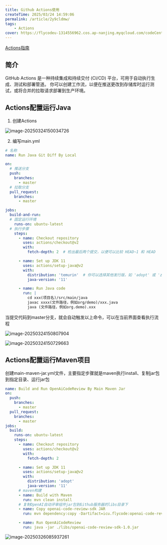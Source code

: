```yaml
---
title: Github Actions使用
createTime: 2025/03/24 14:59:06
permalink: /article/2y9cldmw/
tags:
    - Actions
cover: https://flycodeu-1314556962.cos.ap-nanjing.myqcloud.com/codeCenterImg/990667183ad3256336a04340846abae.jpg
---
```


[Actions指南](https://docs.github.com/zh/actions/guides)

## 简介

GitHub Actions 是一种持续集成和持续交付 (CI/CD) 平台，可用于自动执行生成、测试和部署管道。 你可以创建工作流，以便在推送更改到存储库时运行测试，或将合并的拉取请求部署到生产环境。

## Actions配置运行Java

1. 创建Actions

![image-20250324150034726](https://flycodeu-1314556962.cos.ap-nanjing.myqcloud.com/codeCenterImg/image-20250324150034726.png)

2. 编写main.yml

```yml
# 名称
name: Run Java Git Diff By Local

on:
  # 推送分支
  push:
    branches:         
      - master
  # 拉取分支
  pull_request:
    branches:
      - master

jobs:
  build-and-run:
  # 固定运行环境
    runs-on: ubuntu-latest
  # 执行步骤
    steps:
      - name: Checkout repository
        uses: actions/checkout@v2
        with:
          fetch-depth: 2  # 检出最后两个提交，以便可以比较 HEAD~1 和 HEAD

      - name: Set up JDK 11
        uses: actions/setup-java@v2
        with:
          distribution: 'temurin'  # 你可以选择其他发行版，如 'adopt' 或 'zulu'
          java-version: '11'

      - name: Run Java code
        run: |
          cd xxx(项目名)/src/main/java
          javac xxxx(文件路径，例如org/demo)/xxx.java
          java (文件路径，例如org.demo).xxx
```

当提交代码到master分支，就会自动触发以上命令，可以在当前界面查看执行流程

![image-20250324150807904](https://flycodeu-1314556962.cos.ap-nanjing.myqcloud.com/codeCenterImg/image-20250324150807904.png)

![image-20250324150729663](https://flycodeu-1314556962.cos.ap-nanjing.myqcloud.com/codeCenterImg/image-20250324150729663.png)



## Actions配置运行Maven项目

创建main-maven-jar.yml文件，主要指定步骤就是maven执行install、复制jar包到指定目录、运行jar包

```yml
name: Build and Run OpenAiCodeReview By Main Maven Jar
on:
  push:
    branches:
      - master
  pull_request:
    branches:
      - master
jobs:
  build:
    runs-on: ubuntu-latest
    steps:
      - name: Checkout repository
        uses: actions/checkout@v2
        with:
          fetch-depth: 2

      - name: Set up JDK 11
        uses: actions/setup-java@v2
        with:
          distribution: 'adopt'
          java-version: '11'
      # maven构建
      - name: Build with Maven
        run: mvn clean install
      # 复制OpenAI自动评审组件jar包到Github服务器的libs目录下
      - name: Copy openai-code-review-sdk JAR
        run: mvn dependency:copy -Dartifact=icu.flycode:openai-code-review-sdk:1.0 -DoutputDirectory=./libs

      - name: Run OpenAiCodeReview
        run: java -jar ./libs/openai-code-review-sdk-1.0.jar
```

![image-20250326085937261](https://flycodeu-1314556962.cos.ap-nanjing.myqcloud.com/codeCenterImg/image-20250326085937261.png)
